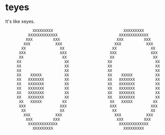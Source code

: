 # teyes

It's like xeyes.


                XXXXXXXXX                               XXXXXXXXX
              XXXXXXXXXXXXX                           XXXXXXXXXXXXX
             XXX         XXX                         XXX         XXX
            XXX           XXX                       XXX           XXX
           XX               XX                     XX               XX
          XXX               XXX                   XXX               XXX
          XX                 XX                   XX                 XX
         XX                   XX                 XX                   XX
         XX                   XX                 XX                   XX
         XX                   XX                 XX                   XX
         XX    XXXXX          XX                 XX    XXXXX          XX
         XX   XXXXXXX         XX                 XX   XXXXXXX         XX
         XX   XXXXXXX         XX                 XX   XXXXXXX         XX
         XX   XXXXXXX         XX                 XX   XXXXXXX         XX
         XX   XXXXXXX         XX                 XX   XXXXXXX         XX
         XX   XXXXXXX         XX                 XX   XXXXXXX         XX
          XX   XXXXX         XX                   XX   XXXXX         XX
          XXX               XXX                   XXX               XXX
           XX               XX                     XX               XX
            XXX           XXX                       XXX           XXX
             XXX         XXX                         XXX         XXX
              XXXXXXXXXXXXX                           XXXXXXXXXXXXX
                XXXXXXXXX                               XXXXXXXXX
